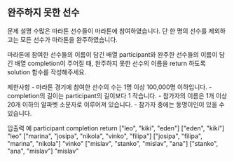 
## 완주하지 못한 선수
 <p>
 문제 설명
 수많은 마라톤 선수들이 마라톤에 참여하였습니다.
 단 한 명의 선수를 제외하고는 모든 선수가 마라톤을 완주하였습니다.
 <p>
 마라톤에 참여한 선수들의 이름이 담긴 배열 participant와
 완주한 선수들의 이름이 담긴 배열 completion이 주어질 때,
 완주하지 못한 선수의 이름을 return 하도록 solution 함수를 작성해주세요.
 <p>
 제한사항
 - 마라톤 경기에 참여한 선수의 수는 1명 이상 100,000명 이하입니다.
 - completion의 길이는 participant의 길이보다 1 작습니다.
 - 참가자의 이름은 1개 이상 20개 이하의 알파벳 소문자로 이루어져 있습니다.
 - 참가자 중에는 동명이인이 있을 수 있습니다.
 <p>
 입출력 예
 participant	                                    completion	                                return
 ["leo", "kiki", "eden"]	                        ["eden", "kiki"]	                        "leo"
 ["marina", "josipa", "nikola", "vinko", "filipa"]	["josipa", "filipa", "marina", "nikola"]	"vinko"
 ["mislav", "stanko", "mislav", "ana"]	            ["stanko", "ana", "mislav"]	                "mislav"
  